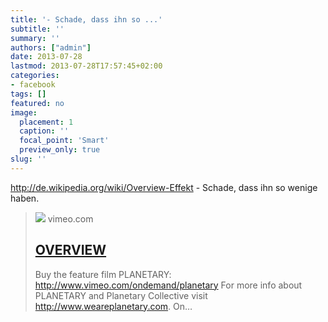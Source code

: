 ```yaml
---
title: '- Schade, dass ihn so ...'
subtitle: ''
summary: ''
authors: ["admin"]
date: 2013-07-28
lastmod: 2013-07-28T17:57:45+02:00
categories:
- facebook
tags: []
featured: no
image:
  placement: 1
  caption: ''
  focal_point: 'Smart'
  preview_only: true
slug: ''
---
```

http://de.wikipedia.org/wiki/Overview-Effekt - Schade, dass ihn so wenige haben.
> [![](https://i.vimeocdn.com/video/424130492-d4f7b89b408e257d26f9385e1a3cce0b96784fe6833362e857e2702b4adaec5d-d?f=webp)](http://vimeo.com/55073825)
> vimeo.com
> ## [OVERVIEW](http://vimeo.com/55073825)
>
>Buy the feature film PLANETARY: http://www.vimeo.com/ondemand/planetary For more info about PLANETARY and Planetary Collective visit http://www.weareplanetary.com.  On…

